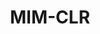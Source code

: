 ---
layout: page
title: MIM-CLR
description: Develops a self-supervised framework combining contrastive and masked image modeling methods.
img: assets/img/project_preview/mim-clr-sim.png
importance: 3
category: preprints
paper: MIM_CLR.pdf
code: https://github.com/roberto-hg/Contrastive-SimMIM
---